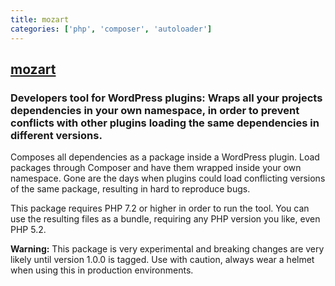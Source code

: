 ```yaml
---
title: mozart
categories: ['php', 'composer', 'autoloader']
---
```

## [mozart](https://github.com/coenjacobs/mozart)

### Developers tool for WordPress plugins: Wraps all your projects dependencies in your own namespace, in order to prevent conflicts with other plugins loading the same dependencies in different versions.

Composes all dependencies as a package inside a WordPress plugin. Load packages through Composer and have them wrapped inside your own namespace. Gone are the days when plugins could load conflicting versions of the same package, resulting in hard to reproduce bugs.

This package requires PHP 7.2 or higher in order to run the tool. You can use the resulting files as a bundle, requiring any PHP version you like, even PHP 5.2.

**Warning:** This package is very experimental and breaking changes are very likely until version 1.0.0 is tagged. Use with caution, always wear a helmet when using this in production environments.
